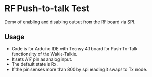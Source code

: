 # RF Push-to-talk Test
Demo of enabling and disabling output from the RF board via SPI.

## Usage
- Code is for Arduino IDE with Teensy 4.1 board 
  for Push-To-Talk functionality of the Wakie-Talkie.
- It sets A17 pin as analog input.
- The default state is Rx. 
- If the pin senses more than 800 by spi reading it swaps to Tx mode.
